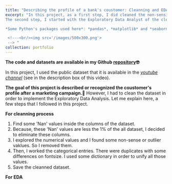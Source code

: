 ```yaml
---
title: "Describing the profile of a bank's coustomer: Cleanning and EDA"
excerpt: "In this project, as a first step, I did cleaned the non-sensical values. The dataset contains some non-sense numerical values and outliers. Also, it contained some typos in categorical variables. 
The second step, I started with the Exploratory Data Analyst of the cleanned dataset. There are some interesting features behind in the dataset. These were found with the statistical analysis (univariate).

*Some Python's packages used here*: *pandas*, *matplotlib* and *seaborn*.

 <!---<br/><img src='/images/500x300.png'>
 --> "
collection: portfolio
---
```

**The code and datasets are available in my Github [repository](https://github.com/MarioSolisB/Profile_of_a_bank_coustomer)🤓**

In this project, I used the public dataset that it is available in the [*youtube channel*](https://www.youtube.com/watch?v=bGnD1Ki7j-g) (see in the description box of this video). 


**The goal of this project is described or recognized the coustomer's profile after a marketing campaign.🔎** However, I had to clean the dataset in order to implement the Exploratory Data Analysis. Let me explain here, a few steps that I followed in this project.

**For cleanning process** 

1. Find some 'Nan' values inside the columns of the dataset.
2. Because, these 'Nan' values are less the 1% of the all dataset, I decided to eliminate these columns.
3. I explored the numerical values and I found some non-sense or outlier vaklues. So I removed them.
4. Then, I worked the categorical entries. There were duplicates with some differences on fontsize. I used some dictionary in order to unify all those values.
5. Save the cleanned dataset.

**For EDA**




